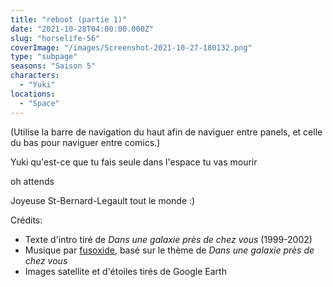 ```yaml
---
title: "reboot (partie 1)"
date: "2021-10-28T04:00:00.000Z"
slug: "horselife-56"
coverImage: "/images/Screenshot-2021-10-27-180132.png"
type: "subpage"
seasons: "Saison 5"
characters:
  - "Yuki"
locations:
  - "Space"
---
```


(Utilise la barre de navigation du haut afin de naviguer entre panels, et celle du bas pour naviguer entre comics.)

Yuki qu'est-ce que tu fais seule dans l'espace tu vas mourir

oh attends

Joyeuse St-Bernard-Legault tout le monde :)

Crédits:

- Texte d'intro tiré de _Dans une galaxie près de chez vous_ (1999-2002)
- Musique par [fusoxide](https://fusoxide.github.io/fusosite/), basé sur le thème de _Dans une galaxie près de chez vous_
- Images satellite et d'étoiles tirés de Google Earth